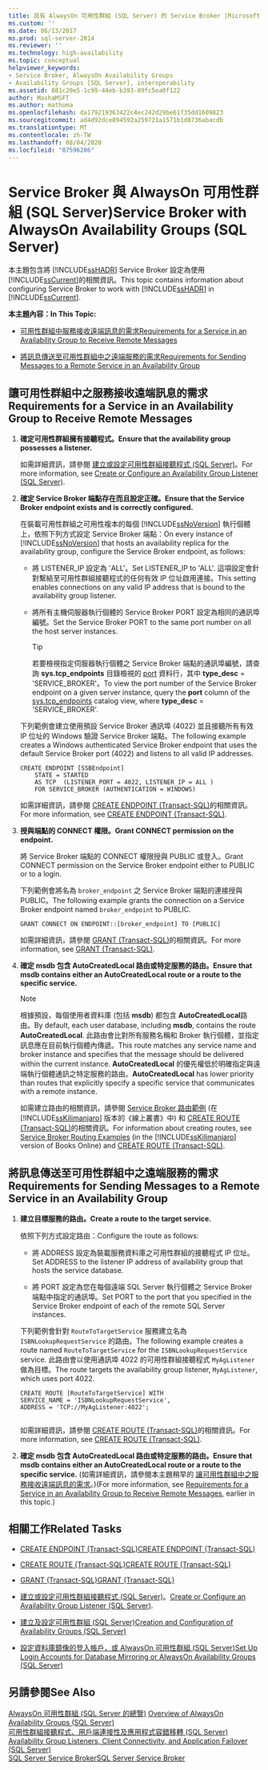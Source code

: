 ```yaml
---
title: 具有 AlwaysOn 可用性群組 (SQL Server) 的 Service Broker |Microsoft Docs
ms.custom: ''
ms.date: 06/13/2017
ms.prod: sql-server-2014
ms.reviewer: ''
ms.technology: high-availability
ms.topic: conceptual
helpviewer_keywords:
- Service Broker, AlwaysOn Availability Groups
- Availability Groups [SQL Server], interoperability
ms.assetid: 881c20e5-1c99-44eb-b393-09fc5ea0f122
author: MashaMSFT
ms.author: mathoma
ms.openlocfilehash: da179219363422c4ec242d29be61f35dd1609823
ms.sourcegitcommit: ad4d92dce894592a259721a1571b1d8736abacdb
ms.translationtype: MT
ms.contentlocale: zh-TW
ms.lasthandoff: 08/04/2020
ms.locfileid: "87596286"
---
```

# <a name="service-broker-with-alwayson-availability-groups-sql-server"></a><span data-ttu-id="2b768-102">Service Broker 與 AlwaysOn 可用性群組 (SQL Server)</span><span class="sxs-lookup"><span data-stu-id="2b768-102">Service Broker with AlwaysOn Availability Groups (SQL Server)</span></span>
  <span data-ttu-id="2b768-103">本主題包含將 [!INCLUDE[ssHADR](../../../includes/sshadr-md.md)] Service Broker 設定為使用 [!INCLUDE[ssCurrent](../../../includes/sscurrent-md.md)]的相關資訊。</span><span class="sxs-lookup"><span data-stu-id="2b768-103">This topic contains information about configuring Service Broker to work with [!INCLUDE[ssHADR](../../../includes/sshadr-md.md)] in [!INCLUDE[ssCurrent](../../../includes/sscurrent-md.md)].</span></span>  
  
 <span data-ttu-id="2b768-104">**本主題內容：**</span><span class="sxs-lookup"><span data-stu-id="2b768-104">**In This Topic:**</span></span>  
  
-   [<span data-ttu-id="2b768-105">可用性群組中服務接收遠端訊息的需求</span><span class="sxs-lookup"><span data-stu-id="2b768-105">Requirements for a Service in an Availability Group to Receive Remote Messages</span></span>](#ReceiveRemoteMessages)  
  
-   [<span data-ttu-id="2b768-106">將訊息傳送至可用性群組中之遠端服務的需求</span><span class="sxs-lookup"><span data-stu-id="2b768-106">Requirements for Sending Messages to a Remote Service in an Availability Group</span></span>](#SendRemoteMessages)  
  
##  <a name="requirements-for-a-service-in-an-availability-group-to-receive-remote-messages"></a><a name="ReceiveRemoteMessages"></a> <span data-ttu-id="2b768-107">讓可用性群組中之服務接收遠端訊息的需求</span><span class="sxs-lookup"><span data-stu-id="2b768-107">Requirements for a Service in an Availability Group to Receive Remote Messages</span></span>  
  
1.  <span data-ttu-id="2b768-108">**確定可用性群組擁有接聽程式。**</span><span class="sxs-lookup"><span data-stu-id="2b768-108">**Ensure that the availability group possesses a listener.**</span></span>  
  
     <span data-ttu-id="2b768-109">如需詳細資訊，請參閱 [建立或設定可用性群組接聽程式 &#40;SQL Server&#41;](create-or-configure-an-availability-group-listener-sql-server.md)。</span><span class="sxs-lookup"><span data-stu-id="2b768-109">For more information, see [Create or Configure an Availability Group Listener &#40;SQL Server&#41;](create-or-configure-an-availability-group-listener-sql-server.md).</span></span>  
  
2.  <span data-ttu-id="2b768-110">**確定 Service Broker 端點存在而且設定正確。**</span><span class="sxs-lookup"><span data-stu-id="2b768-110">**Ensure that the Service Broker endpoint exists and is correctly configured.**</span></span>  
  
     <span data-ttu-id="2b768-111">在裝載可用性群組之可用性複本的每個 [!INCLUDE[ssNoVersion](../../../includes/ssnoversion-md.md)] 執行個體上，依照下列方式設定 Service Broker 端點：</span><span class="sxs-lookup"><span data-stu-id="2b768-111">On every instance of [!INCLUDE[ssNoVersion](../../../includes/ssnoversion-md.md)] that hosts an availability replica for the availability group, configure the Service Broker endpoint, as follows:</span></span>  
  
    -   <span data-ttu-id="2b768-112">將 LISTENER_IP 設定為 'ALL'。</span><span class="sxs-lookup"><span data-stu-id="2b768-112">Set LISTENER_IP to 'ALL'.</span></span> <span data-ttu-id="2b768-113">這項設定會針對繫結至可用性群組接聽程式的任何有效 IP 位址啟用連接。</span><span class="sxs-lookup"><span data-stu-id="2b768-113">This setting enables connections on any valid IP address that is bound to the availability group listener.</span></span>  
  
    -   <span data-ttu-id="2b768-114">將所有主機伺服器執行個體的 Service Broker PORT 設定為相同的通訊埠編號。</span><span class="sxs-lookup"><span data-stu-id="2b768-114">Set the Service Broker PORT to the same port number on all the host server instances.</span></span>  
  
        > [!TIP]  
        >  <span data-ttu-id="2b768-115">若要檢視指定伺服器執行個體之 Service Broker 端點的通訊埠編號，請查詢 **sys.tcp_endpoints** 目錄檢視的 [port](/sql/relational-databases/system-catalog-views/sys-tcp-endpoints-transact-sql) 資料行，其中 **type_desc** = 'SERVICE_BROKER'。</span><span class="sxs-lookup"><span data-stu-id="2b768-115">To view the port number of the Service Broker endpoint on a given server instance, query the **port** column of the [sys.tcp_endpoints](/sql/relational-databases/system-catalog-views/sys-tcp-endpoints-transact-sql) catalog view, where **type_desc** = 'SERVICE_BROKER'.</span></span>  
  
     <span data-ttu-id="2b768-116">下列範例會建立使用預設 Service Broker 通訊埠 (4022) 並且接聽所有有效 IP 位址的 Windows 驗證 Service Broker 端點。</span><span class="sxs-lookup"><span data-stu-id="2b768-116">The following example creates a Windows authenticated Service Broker endpoint that uses the default Service Broker port (4022) and listens to all valid IP addresses.</span></span>  
  
    ```  
    CREATE ENDPOINT [SSBEndpoint]  
        STATE = STARTED  
        AS TCP  (LISTENER_PORT = 4022, LISTENER_IP = ALL )  
        FOR SERVICE_BROKER (AUTHENTICATION = WINDOWS)  
    ```  
  
     <span data-ttu-id="2b768-117">如需詳細資訊，請參閱 [CREATE ENDPOINT &#40;Transact-SQL&#41;](/sql/t-sql/statements/create-endpoint-transact-sql)的相關資訊。</span><span class="sxs-lookup"><span data-stu-id="2b768-117">For more information, see [CREATE ENDPOINT &#40;Transact-SQL&#41;](/sql/t-sql/statements/create-endpoint-transact-sql).</span></span>  
  
3.  <span data-ttu-id="2b768-118">**授與端點的 CONNECT 權限。**</span><span class="sxs-lookup"><span data-stu-id="2b768-118">**Grant CONNECT permission on the endpoint.**</span></span>  
  
     <span data-ttu-id="2b768-119">將 Service Broker 端點的 CONNECT 權限授與 PUBLIC 或登入。</span><span class="sxs-lookup"><span data-stu-id="2b768-119">Grant CONNECT permission on the Service Broker endpoint either to PUBLIC or to a login.</span></span>  
  
     <span data-ttu-id="2b768-120">下列範例會將名為 `broker_endpoint` 之 Service Broker 端點的連接授與 PUBLIC。</span><span class="sxs-lookup"><span data-stu-id="2b768-120">The following example grants the connection on a Service Broker endpoint named `broker_endpoint` to PUBLIC.</span></span>  
  
    ```  
    GRANT CONNECT ON ENDPOINT::[broker_endpoint] TO [PUBLIC]  
    ```  
  
     <span data-ttu-id="2b768-121">如需詳細資訊，請參閱 [GRANT &#40;Transact-SQL&#41;](/sql/t-sql/statements/grant-transact-sql)的相關資訊。</span><span class="sxs-lookup"><span data-stu-id="2b768-121">For more information, see [GRANT &#40;Transact-SQL&#41;](/sql/t-sql/statements/grant-transact-sql).</span></span>  
  
4.  <span data-ttu-id="2b768-122">**確定 msdb 包含 AutoCreatedLocal 路由或特定服務的路由。**</span><span class="sxs-lookup"><span data-stu-id="2b768-122">**Ensure that msdb contains either an AutoCreatedLocal route or a route to the specific service.**</span></span>  
  
    > [!NOTE]  
    >  <span data-ttu-id="2b768-123">根據預設，每個使用者資料庫 (包括 **msdb**) 都包含 **AutoCreatedLocal**路由。</span><span class="sxs-lookup"><span data-stu-id="2b768-123">By default, each user database, including **msdb**, contains the route **AutoCreatedLocal**.</span></span> <span data-ttu-id="2b768-124">此路由會比對所有服務名稱和 Broker 執行個體，並指定訊息應在目前執行個體內傳遞。</span><span class="sxs-lookup"><span data-stu-id="2b768-124">This route matches any service name and broker instance and specifies that the message should be delivered within the current instance.</span></span> <span data-ttu-id="2b768-125">**AutoCreatedLocal** 的優先權低於明確指定與遠端執行個體通訊之特定服務的路由。</span><span class="sxs-lookup"><span data-stu-id="2b768-125">**AutoCreatedLocal** has lower priority than routes that explicitly specify a specific service that communicates with a remote instance.</span></span>  
  
     <span data-ttu-id="2b768-126">如需建立路由的相關資訊，請參閱 [Service Broker 路由範例](https://msdn.microsoft.com/library/ms166090\(SQL.105\).aspx) (在 [!INCLUDE[ssKilimanjaro](../../../includes/sskilimanjaro-md.md)] 版本的《線上叢書》中) 和 [CREATE ROUTE &#40;Transact-SQL&#41;](/sql/t-sql/statements/create-route-transact-sql)的相關資訊。</span><span class="sxs-lookup"><span data-stu-id="2b768-126">For information about creating routes, see [Service Broker Routing Examples](https://msdn.microsoft.com/library/ms166090\(SQL.105\).aspx) (in the [!INCLUDE[ssKilimanjaro](../../../includes/sskilimanjaro-md.md)] version of Books Online) and [CREATE ROUTE &#40;Transact-SQL&#41;](/sql/t-sql/statements/create-route-transact-sql).</span></span>  
  
##  <a name="requirements-for-sending-messages-to-a-remote-service-in-an-availability-group"></a><a name="SendRemoteMessages"></a> <span data-ttu-id="2b768-127">將訊息傳送至可用性群組中之遠端服務的需求</span><span class="sxs-lookup"><span data-stu-id="2b768-127">Requirements for Sending Messages to a Remote Service in an Availability Group</span></span>  
  
1.  <span data-ttu-id="2b768-128">**建立目標服務的路由。**</span><span class="sxs-lookup"><span data-stu-id="2b768-128">**Create a route to the target service.**</span></span>  
  
     <span data-ttu-id="2b768-129">依照下列方式設定路由：</span><span class="sxs-lookup"><span data-stu-id="2b768-129">Configure the route as follows:</span></span>  
  
    -   <span data-ttu-id="2b768-130">將 ADDRESS 設定為裝載服務資料庫之可用性群組的接聽程式 IP 位址。</span><span class="sxs-lookup"><span data-stu-id="2b768-130">Set ADDRESS to the listener IP address of availability group that hosts the service database.</span></span>  
  
    -   <span data-ttu-id="2b768-131">將 PORT 設定為您在每個遠端 SQL Server 執行個體之 Service Broker 端點中指定的通訊埠。</span><span class="sxs-lookup"><span data-stu-id="2b768-131">Set PORT to the port that you specified in the Service Broker endpoint of each of the remote SQL Server instances.</span></span>  
  
     <span data-ttu-id="2b768-132">下列範例會針對 `RouteToTargetService` 服務建立名為 `ISBNLookupRequestService` 的路由。</span><span class="sxs-lookup"><span data-stu-id="2b768-132">The following example creates a route named `RouteToTargetService` for the `ISBNLookupRequestService` service.</span></span> <span data-ttu-id="2b768-133">此路由會以使用通訊埠 4022 的可用性群組接聽程式 `MyAgListener`做為目標。</span><span class="sxs-lookup"><span data-stu-id="2b768-133">The route targets the availability group listener, `MyAgListener`, which uses port 4022.</span></span>  
  
    ```  
    CREATE ROUTE [RouteToTargetService] WITH   
    SERVICE_NAME = 'ISBNLookupRequestService',   
    ADDRESS = 'TCP://MyAgListener:4022';  
  
    ```  
  
     <span data-ttu-id="2b768-134">如需詳細資訊，請參閱 [CREATE ROUTE &#40;Transact-SQL&#41;](/sql/t-sql/statements/create-route-transact-sql)的相關資訊。</span><span class="sxs-lookup"><span data-stu-id="2b768-134">For more information, see [CREATE ROUTE &#40;Transact-SQL&#41;](/sql/t-sql/statements/create-route-transact-sql).</span></span>  
  
2.  <span data-ttu-id="2b768-135">**確定 msdb 包含 AutoCreatedLocal 路由或特定服務的路由。**</span><span class="sxs-lookup"><span data-stu-id="2b768-135">**Ensure that msdb contains either an AutoCreatedLocal route or a route to the specific service.**</span></span> <span data-ttu-id="2b768-136">(如需詳細資訊，請參閱本主題稍早的 [讓可用性群組中之服務接收遠端訊息的需求](#ReceiveRemoteMessages)。)</span><span class="sxs-lookup"><span data-stu-id="2b768-136">(For more information, see [Requirements for a Service in an Availability Group to Receive Remote Messages](#ReceiveRemoteMessages), earlier in this topic.)</span></span>  
  
##  <a name="related-tasks"></a><a name="RelatedTasks"></a> <span data-ttu-id="2b768-137">相關工作</span><span class="sxs-lookup"><span data-stu-id="2b768-137">Related Tasks</span></span>  
  
-   [<span data-ttu-id="2b768-138">CREATE ENDPOINT &#40;Transact-SQL&#41;</span><span class="sxs-lookup"><span data-stu-id="2b768-138">CREATE ENDPOINT &#40;Transact-SQL&#41;</span></span>](/sql/t-sql/statements/create-endpoint-transact-sql)  
  
-   [<span data-ttu-id="2b768-139">CREATE ROUTE &#40;Transact-SQL&#41;</span><span class="sxs-lookup"><span data-stu-id="2b768-139">CREATE ROUTE &#40;Transact-SQL&#41;</span></span>](/sql/t-sql/statements/create-route-transact-sql)  
  
-   [<span data-ttu-id="2b768-140">GRANT &#40;Transact-SQL&#41;</span><span class="sxs-lookup"><span data-stu-id="2b768-140">GRANT &#40;Transact-SQL&#41;</span></span>](/sql/t-sql/statements/grant-transact-sql)  
  
-   <span data-ttu-id="2b768-141">[建立或設定可用性群組接聽程式 &#40;SQL Server&#41;](create-or-configure-an-availability-group-listener-sql-server.md)。</span><span class="sxs-lookup"><span data-stu-id="2b768-141">[Create or Configure an Availability Group Listener &#40;SQL Server&#41;](create-or-configure-an-availability-group-listener-sql-server.md).</span></span>  
  
-   [<span data-ttu-id="2b768-142">建立及設定可用性群組 &#40;SQL Server&#41;</span><span class="sxs-lookup"><span data-stu-id="2b768-142">Creation and Configuration of Availability Groups &#40;SQL Server&#41;</span></span>](creation-and-configuration-of-availability-groups-sql-server.md)  
  
-   [<span data-ttu-id="2b768-143">設定資料庫鏡像的登入帳戶，或 AlwaysOn 可用性群組 &#40;SQL Server&#41;</span><span class="sxs-lookup"><span data-stu-id="2b768-143">Set Up Login Accounts for Database Mirroring or AlwaysOn Availability Groups &#40;SQL Server&#41;</span></span>](../../database-mirroring/set-up-login-accounts-database-mirroring-always-on-availability.md)  
  
## <a name="see-also"></a><span data-ttu-id="2b768-144">另請參閱</span><span class="sxs-lookup"><span data-stu-id="2b768-144">See Also</span></span>  
 <span data-ttu-id="2b768-145">[AlwaysOn 可用性群組 &#40;SQL Server 的總覽&#41;](overview-of-always-on-availability-groups-sql-server.md) </span><span class="sxs-lookup"><span data-stu-id="2b768-145">[Overview of AlwaysOn Availability Groups &#40;SQL Server&#41;](overview-of-always-on-availability-groups-sql-server.md) </span></span>  
 <span data-ttu-id="2b768-146">[可用性群組接聽程式、用戶端連接性及應用程式容錯移轉 &#40;SQL Server&#41;](../../listeners-client-connectivity-application-failover.md) </span><span class="sxs-lookup"><span data-stu-id="2b768-146">[Availability Group Listeners, Client Connectivity, and Application Failover &#40;SQL Server&#41;](../../listeners-client-connectivity-application-failover.md) </span></span>  
 [<span data-ttu-id="2b768-147">SQL Server Service Broker</span><span class="sxs-lookup"><span data-stu-id="2b768-147">SQL Server Service Broker</span></span>](../../configure-windows/sql-server-service-broker.md)  
  
  
